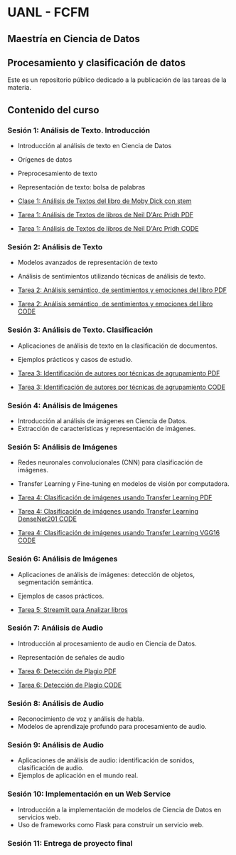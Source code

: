 # UANL - FCFM

## Maestría en Ciencia de Datos

## Procesamiento y clasificación de datos

Este es un repositorio público dedicado a la publicación de las tareas de la materia.

## Contenido del curso

### Sesión 1: Análisis de Texto. Introducción
- Introducción al análisis de texto en Ciencia de Datos
- Orígenes de datos
- Preprocesamiento de texto
- Representación de texto: bolsa de palabras

- [Clase 1: Análisis de Textos del libro de Moby Dick con stem](./Semana%201/Clase_1_Análisis_de_Texto_de_Moby_Dick.ipynb)
- [Tarea 1: Análisis de Textos de libros de Neil D'Arc Pridh PDF](./Semana%201/PYCD_Tarea01_Análisis_Libros.pdf)
- [Tarea 1: Análisis de Textos de libros de Neil D'Arc Pridh CODE](./Semana%201/Tarea01_Análisis_Libros.ipynb)

### Sesión 2: Análisis de Texto
- Modelos avanzados de representación de texto
- Análisis de sentimientos utilizando técnicas de análisis de texto.

- [Tarea 2: Análisis semántico, de sentimientos y emociones del libro PDF](./Semana%202/PYCD_Tarea02_Análisis_semántico_y_sentimientos.pdf)
- [Tarea 2: Análisis semántico, de sentimientos y emociones del libro CODE](./Semana%202/Tarea02_Análisis%20de%20sentimientos.ipynb)

### Sesión 3: Análisis de Texto. Clasificación
- Aplicaciones de análisis de texto en la clasificación de documentos.
- Ejemplos prácticos y casos de estudio.

- [Tarea 3: Identificación de autores por técnicas de agrupamiento PDF](./Semana%203/PYCD_Tarea03_Identificación_de_autores_Clusterizacion.pdf)
- [Tarea 3: Identificación de autores por técnicas de agrupamiento CODE](./Semana%203/Tarea%2003.ipynb)

### Sesión 4: Análisis de Imágenes
- Introducción al análisis de imágenes en Ciencia de Datos.
- Extracción de características y representación de imágenes.

### Sesión 5: Análisis de Imágenes
- Redes neuronales convolucionales (CNN) para clasificación de imágenes.
- Transfer Learning y Fine-tuning en modelos de visión por computadora.

- [Tarea 4: Clasificación de imágenes usando Transfer Learning PDF](./Semana%205/PYCD_Tarea04_Clasificación_de_imágenes_usando_Transfer_Learning.pdf)
- [Tarea 4: Clasificación de imágenes usando Transfer Learning DenseNet201 CODE](./Semana%205/Tarea%2004%20%20DenseNet201.ipynb)
- [Tarea 4: Clasificación de imágenes usando Transfer Learning VGG16 CODE](./Semana%205/Tarea%2004%20VGG16.ipynb)

### Sesión 6: Análisis de Imágenes
- Aplicaciones de análisis de imágenes: detección de objetos, segmentación semántica.
- Ejemplos de casos prácticos.

- [Tarea 5: Streamlit para Analizar libros](./Semana%206/main.py)

### Sesión 7: Análisis de Audio
- Introducción al procesamiento de audio en Ciencia de Datos.
- Representación de señales de audio

- [Tarea 6: Detección de Plagio PDF](./Semana%207/PYCD_Tarea07_Detección_de_Plagio_Musical.pdf)
- [Tarea 6: Detección de Plagio CODE](./Semana%207/Tarea%20Semana%207.ipynb)

### Sesión 8: Análisis de Audio
- Reconocimiento de voz y análisis de habla.
- Modelos de aprendizaje profundo para procesamiento de audio.

### Sesión 9: Análisis de Audio
- Aplicaciones de análisis de audio: identificación de sonidos, clasificación de audio.
- Ejemplos de aplicación en el mundo real.

### Sesión 10: Implementación en un Web Service
- Introducción a la implementación de modelos de Ciencia de Datos en servicios web.
- Uso de frameworks como Flask para construir un servicio web.

### Sesión 11: Entrega de proyecto final
